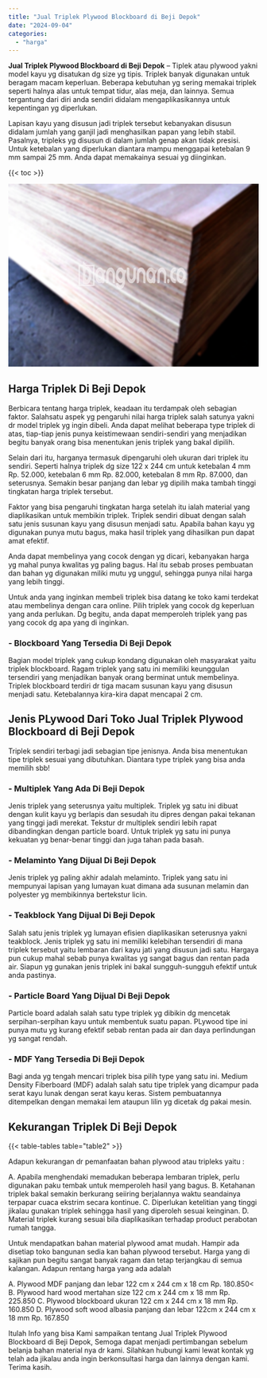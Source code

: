 ```yaml
---
title: "Jual Triplek Plywood Blockboard di Beji Depok"
date: "2024-09-04"
categories: 
  - "harga"
---
```


**Jual Triplek Plywood Blockboard di Beji Depok** – Tiplek atau plywood yakni model kayu yg disatukan dg size yg tipis. Triplek banyak digunakan untuk beragam macam keperluan. Beberapa kebutuhan yg sering memakai triplek seperti halnya alas untuk tempat tidur, alas meja, dan lainnya. Semua tergantung dari diri anda sendiri didalam mengaplikasikannya untuk kepentingan yg diperlukan.

Lapisan kayu yang disusun jadi triplek tersebut kebanyakan disusun didalam jumlah yang ganjil jadi menghasilkan papan yang lebih stabil. Pasalnya, tripleks yg disusun di dalam jumlah genap akan tidak presisi. Untuk ketebalan yang diperlukan diantara mampu menggapai ketebalan 9 mm sampai 25 mm. Anda dapat memakainya sesuai yg diinginkan.

{{< toc >}}

![Jual Triplek Plywood Blockboard di Beji Depok](/images/jual-triplek-murah-44.png)

## Harga Triplek Di Beji Depok

Berbicara tentang harga triplek, keadaan itu terdampak oleh sebagian faktor. Salahsatu aspek yg pengaruhi nilai harga triplek salah satunya yakni dr model triplek yg ingin dibeli. Anda dapat melihat beberapa type triplek di atas, tiap-tiap jenis punya keistimewaan sendiri-sendiri yang menjadikan begitu banyak orang bisa menentukan jenis triplek yang bakal dipilih.

Selain dari itu, harganya termasuk dipengaruhi oleh ukuran dari triplek itu sendiri. Seperti halnya triplek dg size 122 x 244 cm untuk ketebalan 4 mm Rp. 52.000, ketebalan 6 mm Rp. 82.000, ketebalan 8 mm Rp. 87.000, dan seterusnya. Semakin besar panjang dan lebar yg dipilih maka tambah tinggi tingkatan harga triplek tersebut.

Faktor yang bisa pengaruhi tingkatan harga setelah itu ialah material yang diaplikasikan untuk membikin triplek. Triplek sendiri dibuat dengan salah satu jenis susunan kayu yang disusun menjadi satu. Apabila bahan kayu yg digunakan punya mutu bagus, maka hasil triplek yang dihasilkan pun dapat amat efektif.

Anda dapat membelinya yang cocok dengan yg dicari, kebanyakan harga yg mahal punya kwalitas yg paling bagus. Hal itu sebab proses pembuatan dan bahan yg digunakan miliki mutu yg unggul, sehingga punya nilai harga yang lebih tinggi.

Untuk anda yang inginkan membeli triplek bisa datang ke toko kami terdekat atau membelinya dengan cara online. Pilih triplek yang cocok dg keperluan yang anda perlukan. Dg begitu, anda dapat memperoleh triplek yang pas yang cocok dg apa yang di inginkan.

### \- Blockboard Yang Tersedia Di Beji Depok

Bagian model triplek yang cukup kondang digunakan oleh masyarakat yaitu triplek blockboard. Ragam triplek yang satu ini memiliki keunggulan tersendiri yang menjadikan banyak orang berminat untuk membelinya. Triplek blockboard terdiri dr tiga macam susunan kayu yang disusun menjadi satu. Ketebalannya kira-kira dapat mencapai 2 cm.

## Jenis PLywood Dari Toko Jual Triplek Plywood Blockboard di Beji Depok

Triplek sendiri terbagi jadi sebagian tipe jenisnya. Anda bisa menentukan tipe triplek sesuai yang dibutuhkan. Diantara type triplek yang bisa anda memilih sbb!

### \- Multiplek Yang Ada Di Beji Depok

Jenis triplek yang seterusnya yaitu multiplek. Triplek yg satu ini dibuat dengan kulit kayu yg berlapis dan sesudah itu dipres dengan pakai tekanan yang tinggi jadi merekat. Tekstur dr multiplek sendiri lebih rapat dibandingkan dengan particle board. Untuk triplek yg satu ini punya kekuatan yg benar-benar tinggi dan juga tahan pada basah.

### \- Melaminto Yang Dijual Di Beji Depok

Jenis triplek yg paling akhir adalah melaminto. Triplek yang satu ini mempunyai lapisan yang lumayan kuat dimana ada susunan melamin dan polyester yg membikinnya bertekstur licin.

### \- Teakblock Yang Dijual Di Beji Depok

Salah satu jenis triplek yg lumayan efisien diaplikasikan seterusnya yakni teakblock. Jenis triplek yg satu ini memiliki kelebihan tersendiri di mana triplek tersebut yaitu lembaran dari kayu jati yang disusun jadi satu. Hargaya pun cukup mahal sebab punya kwalitas yg sangat bagus dan rentan pada air. Siapun yg gunakan jenis triplek ini bakal sungguh-sungguh efektif untuk anda pastinya.

### \- Particle Board Yang Dijual Di Beji Depok

Particle board adalah salah satu type triplek yg dibikin dg mencetak serpihan-serpihan kayu untuk membentuk suatu papan. PLywood tipe ini punya mutu yg kurang efektif sebab rentan pada air dan daya perlindungan yg sangat rendah.

### \- MDF Yang Tersedia Di Beji Depok

Bagi anda yg tengah mencari triplek bisa pilih type yang satu ini. Medium Density Fiberboard (MDF) adalah salah satu tipe triplek yang dicampur pada serat kayu lunak dengan serat kayu keras. Sistem pembuatannya ditempelkan dengan memakai lem ataupun lilin yg dicetak dg pakai mesin.

## Kekurangan Triplek Di Beji Depok

{{< table-tables table="table2" >}}

Adapun kekurangan dr pemanfaatan bahan plywood atau tripleks yaitu :

A. Apabila menghendaki memadukan beberapa lembaran triplek, perlu digunakan paku tembak untuk memperoleh hasil yang bagus. B. Ketahanan triplek bakal semakin berkurang seiiring berjalannya waktu seandainya terpapar cuaca ekstrim secara kontinue. C. Diperlukan ketelitian yang tinggi jikalau gunakan triplek sehingga hasil yang diperoleh sesuai keinginan. D. Material triplek kurang sesuai bila diaplikasikan terhadap product perabotan rumah tangga.

Untuk mendapatkan bahan material plywood amat mudah. Hampir ada disetiap toko bangunan sedia kan bahan plywood tersebut. Harga yang di sajikan pun begitu sangat banyak ragam dan tetap terjangkau di semua kalangan. Adapun rentang harga yang ada adalah

A. Plywood MDF panjang dan lebar 122 cm x 244 cm x 18 cm Rp. 180.850< B. Plywood hard wood mertahan size 122 cm x 244 cm x 18 mm Rp. 225.850 C. Plywood blockboard ukuran 122 cm x 244 cm x 18 mm Rp. 160.850 D. Plywood soft wood albasia panjang dan lebar 122cm x 244 cm x 18 mm Rp. 167.850

Itulah Info yang bisa Kami sampaikan tentang Jual Triplek Plywood Blockboard di Beji Depok, Semoga dapat menjadi pertimbangan sebelum belanja bahan material nya dr kami. Silahkan hubungi kami lewat kontak yg telah ada jikalau anda ingin berkonsultasi harga dan lainnya dengan kami. Terima kasih.
